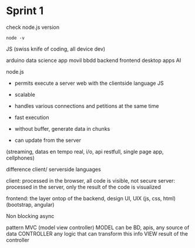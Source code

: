 # Sprint 1

check node.js version 
```
node -v
```

JS (swiss knife of coding, all device dev)

arduino
data science
app movil
bbdd 
backend
frontend
desktop apps
AI


node.js 

- permits execute a server web with the clientside language JS

- scalable

- handles various connections and petitions at the same time

- fast execution

- without buffer, generate data in chunks

- can update from the server

(streaming, datas en tempo real, i/o, api restfull, single page app, cellphones)


difference client/ serverside languages

client: processed in the browser, all code is visible, not secure
server: processed in the server, only the result of the code is visualized

frontend: the layer ontop of the backend, design UI, UIX
(js, css, html)
(bootstrap, angular)


Non blocking async

pattern MVC (model view controller)
MODEL can be BD, apis, any source of data
CONTROLLER any logic that can transform this info
VIEW result of the controller


